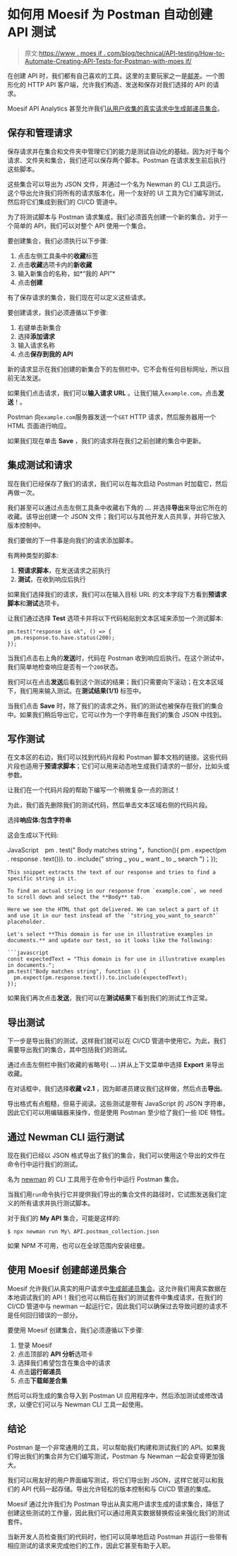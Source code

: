 # 如何用 Moesif 为 Postman 自动创建 API 测试

> 原文:[https://www . moes if . com/blog/technical/API-testing/How-to-Automate-Creating-API-Tests-for-Postman-with-moes if/](https://www.moesif.com/blog/technical/api-testing/How-to-Automate-Creating-API-Tests-for-Postman-with-Moesif/)

在创建 API 时，我们都有自己喜欢的工具。这里的主要玩家之一是[邮差](https://www.getpostman.com/)。一个图形化的 HTTP API 客户端，允许我们构造、发送和保存对我们选择的 API 的请求。

Moesif API Analytics 甚至允许我们[从用户收集的真实请求中生成邮递员集合](https://www.moesif.com/docs/api-analytics/run-in-postman/)。

## 保存和管理请求

保存请求并在集合和文件夹中管理它们的能力是测试自动化的基础，因为对于每个请求、文件夹和集合，我们还可以保存两个脚本。Postman 在请求发生前后执行这些脚本。

这些集合可以导出为 JSON 文件，并通过一个名为 Newman 的 CLI 工具运行。这个导出允许我们将所有的请求版本化，用一个友好的 UI 工具为它们编写测试，然后将它们集成到我们的 CI/CD 管道中。

为了将测试脚本与 Postman 请求集成，我们必须首先创建一个新的集合。对于一个简单的 API，我们可以对整个 API 使用一个集合。

要创建集合，我们必须执行以下步骤:

1.  点击左侧工具条中的**收藏**标签
2.  点击**收藏**选项卡内的**新收藏**
3.  输入新集合的名称，如*“我的 API”*
4.  点击**创建**

有了保存请求的集合，我们现在可以定义这些请求。

要创建请求，我们必须遵循以下步骤:

1.  右键单击新集合
2.  选择**添加请求**
3.  输入请求名称
4.  点击**保存到我的 API**

新的请求显示在我们创建的新集合下的左侧栏中。它不会有任何目标网址，所以目前无法发送。

如果我们点击请求，我们可以**输入请求 URL** 。让我们输入`example.com`，点击**发送**！。

Postman 向`example.com`服务器发送一个`GET` HTTP 请求，然后服务器用一个 HTML 页面进行响应。

如果我们现在单击 **Save** ，我们的请求将在我们之前创建的集合中更新。

## 集成测试和请求

现在我们已经保存了我们的请求，我们可以在每次启动 Postman 时加载它，然后再做一次。

我们甚至可以通过点击左侧工具条中收藏右下角的 **…** 并选择**导出**来导出它所在的收藏。该导出创建一个 JSON 文件；我们可以与其他开发人员共享，并将它放入版本控制中。

我们要做的下一件事是向我们的请求添加脚本。

有两种类型的脚本:

1.  **预请求脚本**，在发送请求之前执行
2.  **测试**，在收到响应后执行

如果我们选择我们的请求，我们可以在输入目标 URL 的文本字段下方看到**预请求脚本**和**测试**选项卡。

让我们通过选择 **Test** 选项卡并将以下代码粘贴到文本区域来添加一个测试脚本:

```
pm.test("response is ok", () => {
  pm.response.to.have.status(200);
}); 
```

当我们点击右上角的**发送**时，代码在 Postman 收到响应后执行。在这个测试中，我们简单地检查响应是否有一个`200`状态。

我们可以在点击**发送**后看到这个测试的结果；我们只需要向下滚动；在文本区域下，我们用来输入测试。在**测试结果(1/1)** 标签中。

当我们点击 **Save** 时，除了我们的请求之外，我们的测试也被保存在我们的集合中。如果我们稍后导出它，它可以作为一个字符串在我们的集合 JSON 中找到。

## 写作测试

在文本区的右边，我们可以找到代码片段和 Postman 脚本文档的链接。这些代码片段也适用于**预请求脚本**；它们可以用来动态地生成我们请求的一部分，比如头或参数。

让我们在一个代码片段的帮助下编写一个稍微复杂一点的测试！

为此，我们首先删除我们的测试代码，然后单击文本区域右侧的代码片段。

选择**响应体:包含字符串**

这会生成以下代码:

JavaScript ` ` pm . test(" Body matches string "，function(){ pm . expect(pm . response . text())). to . include(" string _ you _ want _ to _ search ")；});

```
This snippet extracts the text of our response and tries to find a specific string in it.

To find an actual string in our response from `example.com`, we need to scroll down and select the **Body** tab.

Here we see the HTML that got delivered. We can select a part of it and use it in our test instead of the `"string_you_want_to_search"` placeholder.

Let's select **This domain is for use in illustrative examples in documents.** and update our test, so it looks like the following:

```javascript
const expectedText = "This domain is for use in illustrative examples in documents.";
pm.test("Body matches string", function () {
  pm.expect(pm.response.text()).to.include(expectedText);
}); 
```

如果我们再次点击**发送**，我们可以在**测试结果**下看到我们的测试工作正常。

## 导出测试

下一步是导出我们的测试，这样我们就可以在 CI/CD 管道中使用它。为此，我们需要导出我们的集合，其中包括我们的测试。

通过点击左侧栏中我们收藏的省略号( **…** )并从上下文菜单中选择 **Export** 来导出收藏。

在对话框中，我们选择**收藏 v2.1** ，因为邮递员建议我们这样做，然后点击**导出**。

导出格式有点粗糙，但易于阅读。这些测试是带有 JavaScript 的 JSON 字符串，因此它们可以用编辑器来操作，但是使用 Postman 至少给了我们一些 IDE 特性。

## 通过 Newman CLI 运行测试

现在我们已经以 JSON 格式导出了我们的集合，我们可以使用这个导出的文件在命令行中运行我们的测试。

名为 [newman](https://github.com/postmanlabs/newman) 的 CLI 工具用于在命令行中运行 Postman 集合。

当我们用`run`命令执行它并提供我们导出的集合文件的路径时，它试图发送我们定义的所有请求并执行测试脚本。

对于我们的 **My API** 集合，可能是这样的:

```
$ npx newman run My\ API.postman_collection.json 
```

如果 NPM 不可用，也可以在全球范围内安装纽曼。

## 使用 Moesif 创建邮递员集合

Moesif 允许我们从真实的用户请求中[生成邮递员集合](https://www.moesif.com/docs/api-analytics/run-in-postman/)。这允许我们用真实数据在本地调试我们的 API！我们也可以稍后在我们的测试套件中集成请求，在我们的 CI/CD 管道中与 newman 一起运行它，因此我们可以确保过去导致问题的请求不是任何回归错误的一部分。

要使用 Moesif 创建集合，我们必须遵循以下步骤:

1.  登录 Moesif
2.  点击顶部的 **API 分析**选项卡
3.  选择我们希望包含在集合中的请求
4.  点击**运行邮递员**
5.  点击**下载邮差合集**

然后可以将生成的集合导入到 Postman UI 应用程序中，然后添加测试或修改请求，以便它们可以与 Newman CLI 工具一起使用。

## 结论

Postman 是一个非常通用的工具，可以帮助我们构建和测试我们的 API。如果我们导出我们的集合并为它们编写测试，Postman 与 Newman 一起会变得更加强大。

我们可以用友好的用户界面编写测试，将它们导出到 JSON，这样它就可以和我们的 API 代码一起存储。导出允许轻松的版本控制和与 CI/CD 管道的集成。

Moesif 通过允许我们为 Postman 导出从真实用户请求生成的请求集合，降低了创建这些测试的工作量，因此我们可以通过用真实数据替换假设来强化我们的测试套件。

当新开发人员检查我们的代码时，他们可以简单地启动 Postman 并运行一些带有相应测试的请求来完成他们的工作，因此它甚至有助于入职。
